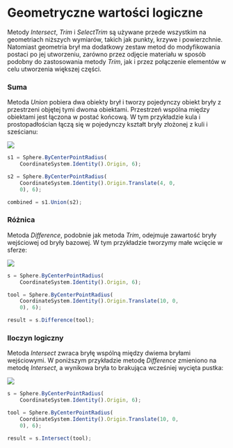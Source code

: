 # Geometryczne wartości logiczne

Metody _Intersect_, _Trim_ i _SelectTrim_ są używane przede wszystkim na geometriach niższych wymiarów, takich jak punkty, krzywe i powierzchnie. Natomiast geometria brył ma dodatkowy zestaw metod do modyfikowania postaci po jej utworzeniu, zarówno przez odjęcie materiału w sposób podobny do zastosowania metody _Trim_, jak i przez połączenie elementów w celu utworzenia większej części.

### Suma

Metoda _Union_ pobiera dwa obiekty brył i tworzy pojedynczy obiekt bryły z przestrzeni objętej tymi dwoma obiektami. Przestrzeń wspólna między obiektami jest łączona w postać końcową. W tym przykładzie kula i prostopadłościan łączą się w pojedynczy kształt bryły złożonej z kuli i sześcianu:

![](../images/8-2/9/GeometricBooleans\_01.png)

```js
s1 = Sphere.ByCenterPointRadius(
    CoordinateSystem.Identity().Origin, 6);

s2 = Sphere.ByCenterPointRadius(
    CoordinateSystem.Identity().Origin.Translate(4, 0,
    0), 6);

combined = s1.Union(s2);
```

### Różnica

Metoda _Difference_, podobnie jak metoda _Trim_, odejmuje zawartość bryły wejściowej od bryły bazowej. W tym przykładzie tworzymy małe wcięcie w sferze:

![](../images/8-2/9/GeometricBooleans\_02.png)

```js
s = Sphere.ByCenterPointRadius(
    CoordinateSystem.Identity().Origin, 6);

tool = Sphere.ByCenterPointRadius(
    CoordinateSystem.Identity().Origin.Translate(10, 0,
    0), 6);

result = s.Difference(tool);
```

### Iloczyn logiczny

Metoda _Intersect_ zwraca bryłę wspólną między dwiema bryłami wejściowymi. W poniższym przykładzie metodę _Difference_ zmieniono na metodę _Intersect_, a wynikowa bryła to brakująca wcześniej wycięta pustka:

![](../images/8-2/9/GeometricBooleans\_03.png)

```js
s = Sphere.ByCenterPointRadius(
    CoordinateSystem.Identity().Origin, 6);

tool = Sphere.ByCenterPointRadius(
    CoordinateSystem.Identity().Origin.Translate(10, 0,
    0), 6);

result = s.Intersect(tool);
```
